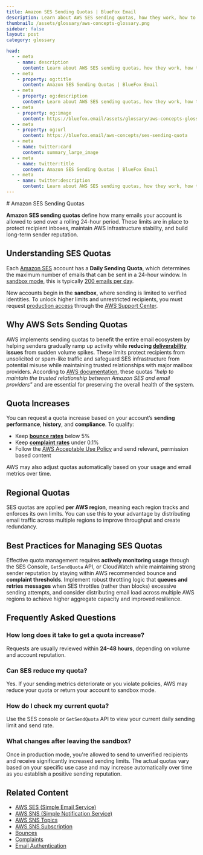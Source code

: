 ```yaml
---
title: Amazon SES Sending Quotas | BlueFox Email
description: Learn about AWS SES sending quotas, how they work, how to increase them, and best practices for managing your email sending limits.
thumbnail: /assets/glossary/aws-concepts-glossary.png
sidebar: false
layout: post
category: glossary

head:
  - - meta
    - name: description
      content: Learn about AWS SES sending quotas, how they work, how to increase them, and best practices for managing your email sending limits.
  - - meta
    - property: og:title
      content: Amazon SES Sending Quotas | BlueFox Email
  - - meta
    - property: og:description
      content: Learn about AWS SES sending quotas, how they work, how to increase them, and best practices for managing your email sending limits.
  - - meta
    - property: og:image
      content: https://bluefox.email/assets/glossary/aws-concepts-glossary.png
  - - meta
    - property: og:url
      content: https://bluefox.email/aws-concepts/ses-sending-quota
  - - meta
    - name: twitter:card
      content: summary_large_image
  - - meta
    - name: twitter:title
      content: Amazon SES Sending Quotas | BlueFox Email
  - - meta
    - name: twitter:description
      content: Learn about AWS SES sending quotas, how they work, how to increase them, and best practices for managing your email sending limits.
---
```

<GlossaryNavigation/>
# Amazon SES Sending Quotas

**Amazon SES sending quotas** define how many emails your account is allowed to send over a rolling 24-hour period. These limits are in place to protect recipient inboxes, maintain AWS infrastructure stability, and build long-term sender reputation.

## Understanding SES Quotas

Each [Amazon SES](/aws-concepts/ses) account has a **Daily Sending Quota**, which determines the maximum number of emails that can be sent in a 24-hour window. In [sandbox mode](/aws-concepts/ses-sandbox), this is typically [200 emails per day](https://docs.aws.amazon.com/ses/latest/dg/quotas.html#limits-sending-emails).

New accounts begin in the **sandbox**, where sending is limited to verified identities. To unlock higher limits and unrestricted recipients, you must request [production access](/aws-concepts/ses-production-access) through the [AWS Support Center](https://docs.aws.amazon.com/ses/latest/dg/request-production-access.html).

## Why AWS Sets Sending Quotas

AWS implements sending quotas to benefit the entire email ecosystem by helping senders gradually ramp up activity while **reducing [deliverability](/email-sending-concepts/deliverability) issues** from sudden volume spikes. These limits protect recipients from unsolicited or spam-like traffic and safeguard SES infrastructure from potential misuse while maintaining trusted relationships with major mailbox providers. According to [AWS documentation](https://docs.aws.amazon.com/ses/latest/dg/manage-sending-quotas.html), these quotas _"help to maintain the trusted relationship between Amazon SES and email providers"_ and are essential for preserving the overall health of the system.

## Quota Increases

You can request a quota increase based on your account’s **sending performance**, **history**, and **compliance**. To qualify:

- Keep **[bounce rates](/email-sending-concepts/bounce-rate)** below 5%
- Keep **[complaint rates](/email-sending-concepts/complaints)** under 0.1%
- Follow the [AWS Acceptable Use Policy](https://aws.amazon.com/aup) and send relevant, permission based content

AWS may also adjust quotas automatically based on your usage and email metrics over time.

## Regional Quotas

SES quotas are applied **per AWS region**, meaning each region tracks and enforces its own limits. You can use this to your advantage by distributing email traffic across multiple regions to improve throughput and create redundancy.

## Best Practices for Managing SES Quotas

Effective quota management requires **actively monitoring usage** through the SES Console, `GetSendQuota` API, or CloudWatch while maintaining strong sender reputation by staying within AWS recommended bounce and **complaint thresholds**. Implement robust throttling logic that **queues and retries messages** when SES throttles (rather than blocks) excessive sending attempts, and consider distributing email load across multiple AWS regions to achieve higher aggregate capacity and improved resilience.

## Frequently Asked Questions

### How long does it take to get a quota increase?

Requests are usually reviewed within **24–48 hours**, depending on volume and account reputation.

### Can SES reduce my quota?

Yes. If your sending metrics deteriorate or you violate policies, AWS may reduce your quota or return your account to sandbox mode.

### How do I check my current quota?

Use the SES console or `GetSendQuota` API to view your current daily sending limit and send rate.

### What changes after leaving the sandbox?

Once in production mode, you're allowed to send to unverified recipients and receive significantly increased sending limits. The actual quotas vary based on your specific use case and may increase automatically over time as you establish a positive sending reputation.

## Related Content

- [AWS SES (Simple Email Service)](/aws-concepts/ses)
- [AWS SNS (Simple Notification Service)](/aws-concepts/sns)
- [AWS SNS Topics](/aws-concepts/sns-topics)
- [AWS SNS Subscription](/aws-concepts/sns-subscription)
- [Bounces](/email-sending-concepts/bounces)
- [Complaints](/email-sending-concepts/complaints)
- [Email Authentication](/email-sending-concepts/email-authentication)

<GlossaryCTA />
